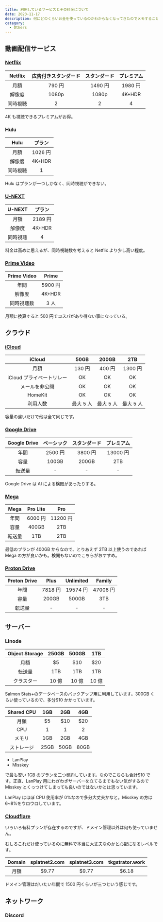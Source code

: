 ```yaml
---
title: 利用しているサービスとその料金について
date: 2023-11-17
description: 何にどのくらいお金を使っているのかわからなくなってきたのでメモすることにしました
category:
  - Others
---
```


## 動画配信サービス

### [Netflix](https://www.netflix.com/signup/planform)

| Netflix  | 広告付きスタンダード | スタンダード | プレミアム |
| :------: | :------------------: | :----------: | :--------: |
|   月額   |        790 円        |   1490 円    |  1980 円   |
|  解像度  |        1080p         |    1080p     |   4K+HDR   |
| 同時視聴 |          2           |      2       |     4      |

4K も視聴できるプレミアムがお得。

### Hulu

|   Hulu   | プラン  |
| :------: | :-----: |
|   月額   | 1026 円 |
|  解像度  | 4K+HDR  |
| 同時視聴 |    1    |

Hulu はプランが一つしかなく、同時視聴ができない。

### [U-NEXT](https://help.unext.jp/guide/detail/types-of-service-plan)

|  U-NEXT  | プラン  |
| :------: | :-----: |
|   月額   | 2189 円 |
|  解像度  | 4K+HDR  |
| 同時視聴 |    4    |

料金は高めに思えるが、同時視聴数を考えると Netflix より少し高い程度。

### [Prime Video]()

| Prime Video |  Prime  |
| :---------: | :-----: |
|    年間     | 5900 円 |
|   解像度    | 4K+HDR  |
| 同時視聴数  |  3 人   |

月額に換算すると 500 円でコスパがあり得ない事になっている。

## クラウド

### [iCloud](https://support.apple.com/ja-jp/HT201238)

|          iCloud           |   50GB    |   200GB   |    2TB    |
| :-----------------------: | :-------: | :-------: | :-------: |
|           月額            |  130 円   |  400 円   |  1300 円  |
| iCloud プライベートリレー |    OK     |    OK     |    OK     |
|      メールを非公開       |    OK     |    OK     |    OK     |
|          HomeKit          |    OK     |    OK     |    OK     |
|         利用人数          | 最大 5 人 | 最大 5 人 | 最大 5 人 |

容量の違いだけで他は全て同じです。

### [Google Drive](https://one.google.com/about/plans)

| Google Drive | ベーシック | スタンダード | プレミアム |
| :----------: | :--------: | :----------: | :--------: |
|     年間     |  2500 円   |   3800 円    |  13000 円  |
|     容量     |   100GB    |    200GB     |    2TB     |
|    転送量    |     -      |      -       |     -      |

Google Drive は AI による検閲があったりする。

### [Mega](https://mega.io/ja/pricing)

|  Mega  | Pro Lite |   Pro    |
| :----: | :------: | :------: |
|  年間  | 6000 円  | 11200 円 |
|  容量  |  400GB   |   2TB    |
| 転送量 |   1TB    |   2TB    |

最低のプランが 400GB からなので、とりあえず 2TB 以上使うのであれば Mega の方が良いかも。検閲もないのでこちらがおすすめ。

### [Proton Drive](https://proton.me/drive/pricing)

| Proton Drive |  Plus   | Unlimited |  Family  |
| :----------: | :-----: | :-------: | :------: |
|     年間     | 7818 円 | 19574 円  | 47006 円 |
|     容量     |  200GB  |   500GB   |   3TB    |
|    転送量    |    -    |     -     |    -     |

## サーバー

### Linode

| Object Storage | 250GB | 500GB |  1TB  |
| :------------: | :---: | :---: | :---: |
|      月額      |  $5   |  $10  |  $20  |
|     転送量     |  1TB  |  1TB  |  1TB  |
|   クラスター   | 10 億 | 10 億 | 10 億 |

Salmon Stats+のデータベースのバックアップ用に利用しています。300GB くらい使っているので、多分$10 かかっています。

| Shared CPU | 1GB  | 2GB  | 4GB  |
| :--------: | :--: | :--: | :--: |
|    月額    |  $5  | $10  | $20  |
|    CPU     |  1   |  1   |  2   |
|   メモリ   | 1GB  | 2GB  | 4GB  |
| ストレージ | 25GB | 50GB | 80GB |

- LanPlay
- Misskey

で最も安い 1GB のプランを二つ契約しています。なのでこちらも合計$10 です。正直、LanPlay 用にわざわざサーバーを立てるまでもない気がするので Misskey とくっつけてしまっても良いのではないかとは思っています。

LanPlay はほぼ CPU 使用率が 0%なので多分大丈夫かなと。Misskey の方は 6~8%をウロウロしています。

### [Cloudflare](https://www.cloudflare.com)

いろいろ有料プランが存在するのですが、ドメイン管理以外は何も使っていません。

むしろこれだけ使っているのに無料で本当に大丈夫なのかと心配になるレベルです。

| Domain | splatnet2.com | splatnet3.com | tkgstrator.work |
| :----: | :-----------: | :-----------: | :-------------: |
|  月額  |     $9.77     |     $9.77     |      $6.18      |

ドメイン管理はだいたい年間で 1500 円くらいが三つという感じです。

## ネットワーク

### Discord
